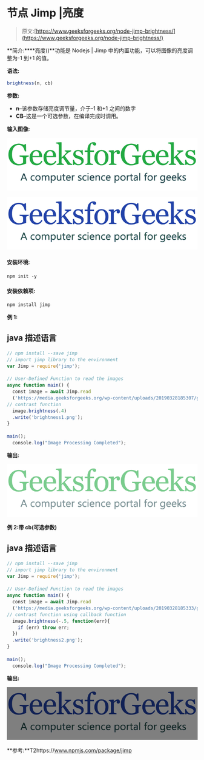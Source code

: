 # 节点 Jimp |亮度

> 原文:[https://www.geeksforgeeks.org/node-jimp-brightness/](https://www.geeksforgeeks.org/node-jimp-brightness/)

**简介:****亮度()**功能是 Nodejs | Jimp 中的内置功能，可以将图像的亮度调整为-1 到+1 的值。

**语法:**

```js
brightness(n, cb)
```

**参数:**

*   **n**–该参数存储亮度调节量，介于-1 和+1 之间的数字
*   **CB**–这是一个可选参数，在编译完成时调用。

**输入图像:**

![](img/11d75a22300d1eaf21322ef1a88a13d0.png)

![](img/290a52d70280cfd5211f5083f062f10e.png)

#### 安装环境:

```js
npm init -y
```

#### 安装依赖项:

```js
npm install jimp
```

**例 1:**

## java 描述语言

```js
// npm install --save jimp
// import jimp library to the environment
var Jimp = require('jimp');

// User-Defined Function to read the images
async function main() {
  const image = await Jimp.read
  ('https://media.geeksforgeeks.org/wp-content/uploads/20190328185307/gfg28.png');
// contrast function
  image.brightness(.4)
  .write('brightness1.png');
}

main();
  console.log("Image Processing Completed");
```

**输出:**

![](img/9211f212e9c073755f409aa22ee59571.png)

**例 2:带 cb(可选参数)**

## java 描述语言

```js
// npm install --save jimp
// import jimp library to the environment
var Jimp = require('jimp');

// User-Defined Function to read the images
async function main() {
  const image = await Jimp.read
  ('https://media.geeksforgeeks.org/wp-content/uploads/20190328185333/gfg111.png');
// contrast function using callback function
  image.brightness(-.5, function(err){
    if (err) throw err;
  })
  .write('brightness2.png');
}

main();
  console.log("Image Processing Completed");
```

**输出:**

![](img/6a398ddbf552a05900cb96fad4f2144a.png)

**参考:**T2https://www.npmjs.com/package/jimp